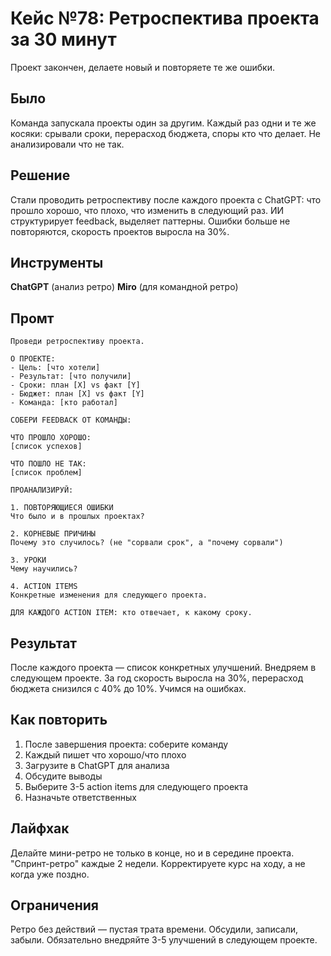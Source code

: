 # Кейс №78: Ретроспектива проекта за 30 минут

Проект закончен, делаете новый и повторяете те же ошибки.

## Было

Команда запускала проекты один за другим. Каждый раз одни и те же косяки: срывали сроки, перерасход бюджета, споры кто что делает. Не анализировали что не так.

## Решение

Стали проводить ретроспективу после каждого проекта с ChatGPT: что прошло хорошо, что плохо, что изменить в следующий раз. ИИ структурирует feedback, выделяет паттерны. Ошибки больше не повторяются, скорость проектов выросла на 30%.

## Инструменты

**ChatGPT** (анализ ретро)
**Miro** (для командной ретро)

## Промт

```
Проведи ретроспективу проекта.

О ПРОЕКТЕ:
- Цель: [что хотели]
- Результат: [что получили]
- Сроки: план [X] vs факт [Y]
- Бюджет: план [X] vs факт [Y]
- Команда: [кто работал]

СОБЕРИ FEEDBACK ОТ КОМАНДЫ:

ЧТО ПРОШЛО ХОРОШО:
[список успехов]

ЧТО ПОШЛО НЕ ТАК:
[список проблем]

ПРОАНАЛИЗИРУЙ:

1. ПОВТОРЯЮЩИЕСЯ ОШИБКИ
Что было и в прошлых проектах?

2. КОРНЕВЫЕ ПРИЧИНЫ
Почему это случилось? (не "сорвали срок", а "почему сорвали")

3. УРОКИ
Чему научились?

4. ACTION ITEMS
Конкретные изменения для следующего проекта.

ДЛЯ КАЖДОГО ACTION ITEM: кто отвечает, к какому сроку.
```

## Результат

После каждого проекта — список конкретных улучшений. Внедряем в следующем проекте. За год скорость выросла на 30%, перерасход бюджета снизился с 40% до 10%. Учимся на ошибках.

## Как повторить

1. После завершения проекта: соберите команду
2. Каждый пишет что хорошо/что плохо
3. Загрузите в ChatGPT для анализа
4. Обсудите выводы
5. Выберите 3-5 action items для следующего проекта
6. Назначьте ответственных

## Лайфхак

Делайте мини-ретро не только в конце, но и в середине проекта. "Спринт-ретро" каждые 2 недели. Корректируете курс на ходу, а не когда уже поздно.

## Ограничения

Ретро без действий — пустая трата времени. Обсудили, записали, забыли. Обязательно внедряйте 3-5 улучшений в следующем проекте.
